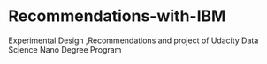 # Recommendations-with-IBM
Experimental Design ,Recommendations  and project of  Udacity  Data Science Nano Degree Program
